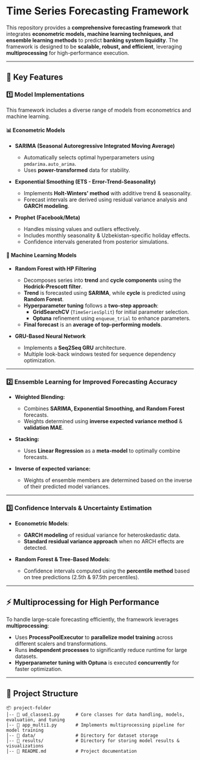 # **Time Series Forecasting Framework**

This repository provides a **comprehensive forecasting framework** that integrates **econometric models, machine learning techniques, and ensemble learning methods** to predict **banking system liquidity**. The framework is designed to be **scalable, robust, and efficient**, leveraging **multiprocessing** for high-performance execution.

---

## **📌 Key Features**

### **1️⃣ Model Implementations**
This framework includes a diverse range of models from econometrics and machine learning.

#### **📊 Econometric Models**
- **SARIMA (Seasonal Autoregressive Integrated Moving Average)**  
  - Automatically selects optimal hyperparameters using `pmdarima.auto_arima`.  
  - Uses **power-transformed** data for stability.  

- **Exponential Smoothing (ETS - Error-Trend-Seasonality)**  
  - Implements **Holt-Winters' method** with additive trend & seasonality.  
  - Forecast intervals are derived using residual variance analysis and **GARCH modeling**.

- **Prophet (Facebook/Meta)**  
  - Handles missing values and outliers effectively.  
  - Includes monthly seasonality & Uzbekistan-specific holiday effects.  
  - Confidence intervals generated from posterior simulations.

#### **🤖 Machine Learning Models**
- **Random Forest with HP Filtering**  
  - Decomposes series into **trend** and **cycle components** using the **Hodrick-Prescott filter**.  
  - **Trend** is forecasted using **SARIMA**, while **cycle** is predicted using **Random Forest**.  
  - **Hyperparameter tuning** follows a **two-step approach**:
    - **GridSearchCV** (`TimeSeriesSplit`) for initial parameter selection.
    - **Optuna** refinement using `enqueue_trial` to enhance parameters.
  - **Final forecast** is an **average of top-performing models**.

- **GRU-Based Neural Network**  
  - Implements a **Seq2Seq GRU** architecture.  
  - Multiple look-back windows tested for sequence dependency optimization.

---

### **2️⃣ Ensemble Learning for Improved Forecasting Accuracy**
- **Weighted Blending:**  
  - Combines **SARIMA, Exponential Smoothing, and Random Forest** forecasts.  
  - Weights determined using **inverse expected variance method** & **validation MAE**.

- **Stacking:**  
  - Uses **Linear Regression** as a **meta-model** to optimally combine forecasts.
 
- **Inverse of expected variance:**
  - Weights of ensemble members are determined based on the inverse of their predicted model variances.

---

### **3️⃣ Confidence Intervals & Uncertainty Estimation**
- **Econometric Models**:  
  - **GARCH modeling** of residual variance for heteroskedastic data.  
  - **Standard residual variance approach** when no ARCH effects are detected.

- **Random Forest & Tree-Based Models**:  
  - Confidence intervals computed using the **percentile method** based on tree predictions (2.5th & 97.5th percentiles).

---

## **⚡ Multiprocessing for High Performance**
To handle large-scale forecasting efficiently, the framework leverages **multiprocessing**:
- Uses **ProcessPoolExecutor** to **parallelize model training** across different scalers and transformations.  
- Runs **independent processes** to significantly reduce runtime for large datasets.  
- **Hyperparameter tuning with Optuna** is executed **concurrently** for faster optimization.

---

## **📂 Project Structure**
```plaintext
📦 project-folder
│-- 📄 ud_classes1.py      # Core classes for data handling, models, evaluation, and tuning
│-- 📄 app_multi1.py       # Implements multiprocessing pipeline for model training
│-- 📂 data/               # Directory for dataset storage
│-- 📂 results/            # Directory for storing model results & visualizations
│-- 📜 README.md           # Project documentation
